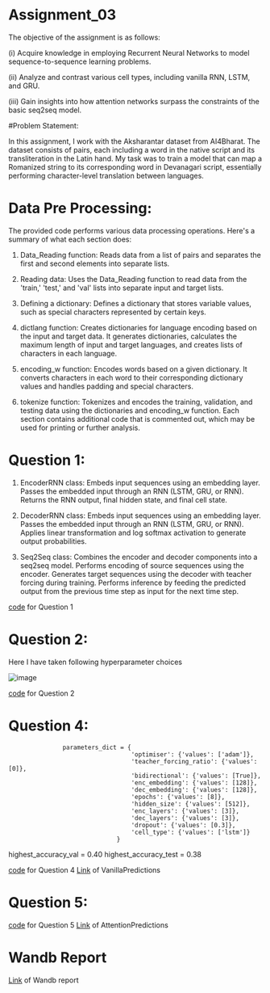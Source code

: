 # Assignment_03

The objective of the assignment is as follows:

(i) Acquire knowledge in employing Recurrent Neural Networks to model sequence-to-sequence learning problems.

(ii) Analyze and contrast various cell types, including vanilla RNN, LSTM, and GRU.

(iii) Gain insights into how attention networks surpass the constraints of the basic seq2seq model.


#Problem Statement:

In this assignment, I work with the Aksharantar dataset from AI4Bharat. The dataset consists of pairs, each including a word in the native script and its transliteration in the Latin hand. My task was to train a model that can map a Romanized string to its corresponding word in Devanagari script, essentially performing character-level translation between languages.

# Data Pre Processing: 

The provided code performs various data processing operations. Here's a summary of what each section does:

1. Data_Reading function: Reads data from a list of pairs and separates the first and second elements into separate lists.

2. Reading data: Uses the Data_Reading function to read data from the 'train,' 'test,' and 'val' lists into separate input and target lists.

3. Defining a dictionary: Defines a dictionary that stores variable values, such as special characters represented by certain keys.

4. dictlang function: Creates dictionaries for language encoding based on the input and target data. It generates dictionaries, calculates the maximum length of input and target languages, and creates lists of characters in each language.

5. encoding_w function: Encodes words based on a given dictionary. It converts characters in each word to their corresponding dictionary values and handles padding and special characters.

6. tokenize function: Tokenizes and encodes the training, validation, and testing data using the dictionaries and encoding_w function.
Each section contains additional code that is commented out, which may be used for printing or further analysis.


# Question 1:
 1. EncoderRNN class:
Embeds input sequences using an embedding layer.
Passes the embedded input through an RNN (LSTM, GRU, or RNN).
Returns the RNN output, final hidden state, and final cell state.

2. DecoderRNN class:
Embeds input sequences using an embedding layer.
Passes the embedded input through an RNN (LSTM, GRU, or RNN).
Applies linear transformation and log softmax activation to generate output probabilities.

3. Seq2Seq class:
Combines the encoder and decoder components into a seq2seq model.
Performs encoding of source sequences using the encoder.
Generates target sequences using the decoder with teacher forcing during training.
Performs inference by feeding the predicted output from the previous time step as input for the next time step.

[code](https://github.com/swapnilmn/Assignment_03/blob/main/Question_1_Ass_3.ipynb) for Question 1

# Question 2: 

Here I have taken following hyperparameter choices


![image](https://github.com/swapnilmn/Assignment_03/assets/126043206/cc9a7236-da7e-44f6-b7e5-67d19926b584)

[code](https://github.com/swapnilmn/Assignment_03/blob/main/Question_2_Ass_3.ipynb) for Question 2


# Question 4:
                   parameters_dict = {
                                      'optimiser': {'values': ['adam']},
                                      'teacher_forcing_ratio': {'values': [0]},
                                      'bidirectional': {'values': [True]},
                                      'enc_embedding': {'values': [128]},
                                      'dec_embedding': {'values': [128]},
                                      'epochs': {'values': [8]},
                                      'hidden_size': {'values': [512]},
                                      'enc_layers': {'values': [3]},
                                      'dec_layers': {'values': [3]},
                                      'dropout': {'values': [0.3]},
                                      'cell_type': {'values': ['lstm']}
                                  }

highest_accuracy_val = 0.40
highest_accuracy_test = 0.38

[code](https://github.com/swapnilmn/Assignment_03/blob/main/Question_4_Ass_3.ipynb) for Question 4
[Link](https://github.com/swapnilmn/Assignment_03/blob/main/marVanillaPredictions1.csv) of VanillaPredictions

# Question 5: 
[code](https://github.com/swapnilmn/Assignment_03/blob/main/Question_5_Ass_3.ipynb) for Question 5
[Link](https://github.com/swapnilmn/Assignment_03/blob/main/marAttentionPredictions1.csv) of AttentionPredictions

# Wandb Report

[Link](https://wandb.ai/ed22s009/CS6910%20Assignment%203/reports/ED22S009-s-CS6910-Assignment_3--Vmlldzo0NDIzMjYz) of Wandb report



































